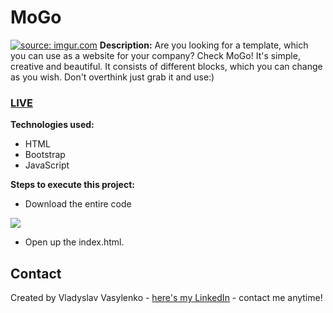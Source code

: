 # MoGo
<a href="https://imgur.com/mUG8Ohy"><img src="https://i.imgur.com/mUG8Ohy.gif" title="source: imgur.com" /></a>
**Description:**
Are you looking for a template, which you can use as a website for your company? Check MoGo! It's simple, creative and beautiful. It consists of different blocks, which you can change as you wish. Don't overthink just grab it and use:)
### [LIVE](https://richboyscrytoo.github.io/MoGo/)
**Technologies used:**
 - HTML
 - Bootstrap
 - JavaScript
 
 **Steps to execute this project:**
 - Download the entire code
 
![](https://i.imgur.com/mzqjgS4.png)
 - Open up the index.html.
 
## Contact
Created by Vladyslav Vasylenko - [here's my LinkedIn](https://www.linkedin.com/in/vladvasylenko/) - contact me anytime!
